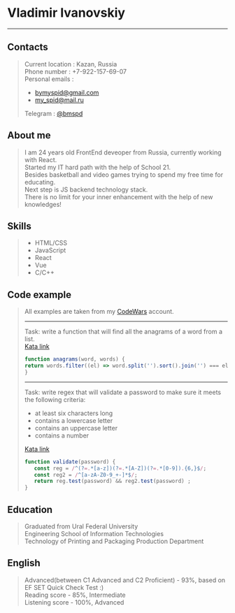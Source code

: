 # Vladimir Ivanovskiy
* * *
## Contacts
> Current location : Kazan, Russia  
> Phone number : +7-922-157-69-07  
> Personal emails : 
> + bymyspid@gmail.com 
> + my_spid@mail.ru 
>  
> Telegram :  [@bmspd](https://t.me/bmspd)

## About me
> I am 24 years old FrontEnd deveoper from Russia, currently working with React.  
> Started my IT hard path with the help of School 21.  
> Besides basketball and video games trying to spend my free time for educating.  
> Next step is JS backend technology stack.  
> There is no limit for your inner enhancement with the help of new knowledges!  

## Skills
> + HTML/CSS
> + JavaScript
> + React
> + Vue
> + C/C++

## Code example
>All examples are taken from my [CodeWars](https://www.codewars.com/users/bmspd) account. 
> 
>* * *
>Task: write a function that will find all the anagrams of a word from a list.  
>[Kata link](https://www.codewars.com/kata/523a86aa4230ebb5420001e1)
>  
>```javascript
>function anagrams(word, words) {
>return words.filter((el) => word.split('').sort().join('') === el.split('').sort().join(''))
>}
>```
>
>* * *
>Task: write regex that will validate a password to make sure it meets the following criteria:
> + at least six characters long
> + contains a lowercase letter
> + contains an uppercase letter
> + contains a number  
> 
> [Kata link](https://www.codewars.com/kata/52e1476c8147a7547a000811)
>    
>```javascript
>function validate(password) {
>    const reg = /^(?=.*[a-z])(?=.*[A-Z])(?=.*[0-9]).{6,}$/;
>    const reg2 = /^[a-zA-Z0-9_+-]*$/;
>    return reg.test(password) && reg2.test(password) ;
>}
>```

## Education
> Graduated from Ural Federal University  
> Engineering School of Information Technologies  
> Technology of Printing and Packaging Production Department  

## English
>Advanced(between C1 Advanced and C2 Proficient) - 93%, based on EF SET Quick Check Test :)  
>Reading score - 85%, Intermediate  
>Listening score - 100%, Advanced  
